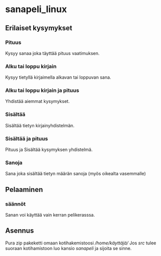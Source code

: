 # sanapeli_linux
## Erilaiset kysymykset
### Pituus
Kysyy sanaa joka täyttää pituus vaatimuksen.
### Alku tai loppu kirjain 
Kysyy tietyllä kirjaimella alkavan tai loppuvan sana.
### Alku tai loppu kirjain ja pituus
Yhdistää aiemmat kysymykset.
### Sisältää
Sisältää tietyn kirjainyhdistelmän.
### Sisältää ja pituus
Pituus ja Sisältää kysymyksen yhdistelmä. 
### Sanoja
Sana joka sisältää tietyn määrän sanoja (myös oikealta vasemmalle)
## Pelaaminen
### säännöt 
Sanan voi käyttää vain kerran pelikerasssa.
## Asennus
Pura zip pakeketti omaan kotihakemistoosi */home/käyttäjä/*
Jos *src* tulee suoraan kotihamistoon luo kansio *sanapeli* ja sijoita se sinne.
